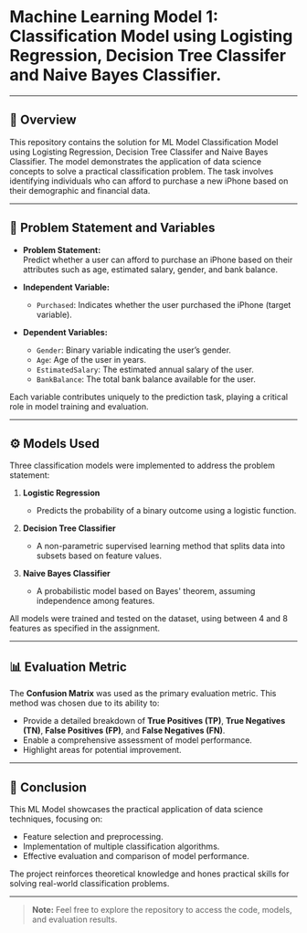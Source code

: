 # Machine Learning Model 1: Classification Model using Logisting Regression, Decision Tree Classifer and Naive Bayes Classifier.

---

## 📖 Overview

This repository contains the solution for ML Model Classification Model using Logisting Regression, Decision Tree Classifer and Naive Bayes Classifier. The model demonstrates the application of data science concepts to solve a practical classification problem. The task involves identifying individuals who can afford to purchase a new iPhone based on their demographic and financial data.

---

## 📝 Problem Statement and Variables

- **Problem Statement:**  
  Predict whether a user can afford to purchase an iPhone based on their attributes such as age, estimated salary, gender, and bank balance.

- **Independent Variable:**  
  - `Purchased`: Indicates whether the user purchased the iPhone (target variable).  

- **Dependent Variables:**  
  - `Gender`: Binary variable indicating the user’s gender.  
  - `Age`: Age of the user in years.  
  - `EstimatedSalary`: The estimated annual salary of the user.  
  - `BankBalance`: The total bank balance available for the user.  

Each variable contributes uniquely to the prediction task, playing a critical role in model training and evaluation.

---

## ⚙️ Models Used

Three classification models were implemented to address the problem statement:

1. **Logistic Regression**  
   - Predicts the probability of a binary outcome using a logistic function.

2. **Decision Tree Classifier**  
   - A non-parametric supervised learning method that splits data into subsets based on feature values.

3. **Naive Bayes Classifier**  
   - A probabilistic model based on Bayes' theorem, assuming independence among features.

All models were trained and tested on the dataset, using between 4 and 8 features as specified in the assignment.

---

## 📊 Evaluation Metric

The **Confusion Matrix** was used as the primary evaluation metric. This method was chosen due to its ability to:

- Provide a detailed breakdown of **True Positives (TP)**, **True Negatives (TN)**, **False Positives (FP)**, and **False Negatives (FN)**.
- Enable a comprehensive assessment of model performance.
- Highlight areas for potential improvement.

---

## 🚀 Conclusion

This ML Model showcases the practical application of data science techniques, focusing on:

- Feature selection and preprocessing.
- Implementation of multiple classification algorithms.
- Effective evaluation and comparison of model performance.

The project reinforces theoretical knowledge and hones practical skills for solving real-world classification problems.

---

> **Note:** Feel free to explore the repository to access the code, models, and evaluation results.

